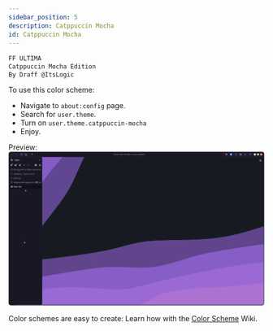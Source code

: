 ```yaml
---
sidebar_position: 5
description: Catppuccin Mocha
id: Catppuccin Mocha
---
```


```
FF ULTIMA
Catppuccin Mocha Edition
By Draff @ItsLogic
```

To use this color scheme:
- Navigate to `about:config` page.
- Search for `user.theme`.
- Turn on `user.theme.catppuccin-mocha`
- Enjoy.

Preview:
![preview](./preview.png)

Color schemes are easy to create: Learn how with the [Color Scheme](/docs/color-schemes/create-a-color-scheme) Wiki.